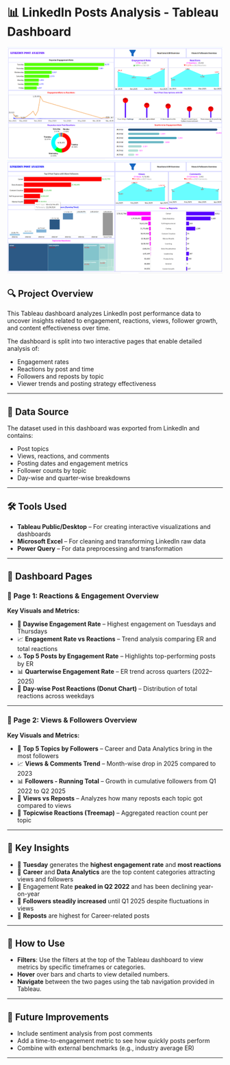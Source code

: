 # 📊 LinkedIn Posts Analysis - Tableau Dashboard

![LinkedIn Post Analysis - Page 1](https://github.com/Rajkumar-dataanalyst/Media_Analysis-Project/blob/main/linkedIn_Tableau_image-1.png?raw=true)
![LinkedIn Post Analysis - Page 2](https://github.com/Rajkumar-dataanalyst/Media_Analysis-Project/blob/main/linkedIn_Tableau_Image-2.png?raw=true)

## 🔍 Project Overview

This Tableau dashboard analyzes LinkedIn post performance data to uncover insights related to engagement, reactions, views, follower growth, and content effectiveness over time.

The dashboard is split into two interactive pages that enable detailed analysis of:
- Engagement rates
- Reactions by post and time
- Followers and reposts by topic
- Viewer trends and posting strategy effectiveness

---

## 📁 Data Source

The dataset used in this dashboard was exported from LinkedIn and contains:
- Post topics
- Views, reactions, and comments
- Posting dates and engagement metrics
- Follower counts by topic
- Day-wise and quarter-wise breakdowns

---

## 🛠 Tools Used

- **Tableau Public/Desktop** – For creating interactive visualizations and dashboards
- **Microsoft Excel** – For cleaning and transforming LinkedIn raw data
- **Power Query** – For data preprocessing and transformation

---

## 📄 Dashboard Pages

### 📌 **Page 1: Reactions & Engagement Overview**

**Key Visuals and Metrics:**
- 🔋 **Daywise Engagement Rate** – Highest engagement on Tuesdays and Thursdays
- 📈 **Engagement Rate vs Reactions** – Trend analysis comparing ER and total reactions
- 🔝 **Top 5 Posts by Engagement Rate** – Highlights top-performing posts by ER
- 📊 **Quarterwise Engagement Rate** – ER trend across quarters (2022–2025)
- 🍩 **Day-wise Post Reactions (Donut Chart)** – Distribution of total reactions across weekdays

---

### 📌 **Page 2: Views & Followers Overview**

**Key Visuals and Metrics:**
- 📌 **Top 5 Topics by Followers** – Career and Data Analytics bring in the most followers
- 📈 **Views & Comments Trend** – Month-wise drop in 2025 compared to 2023
- 📊 **Followers - Running Total** – Growth in cumulative followers from Q1 2022 to Q2 2025
- 🔁 **Views vs Reposts** – Analyzes how many reposts each topic got compared to views
- 🧱 **Topicwise Reactions (Treemap)** – Aggregated reaction count per topic

---

## 📌 Key Insights

- 🔹 **Tuesday** generates the **highest engagement rate** and **most reactions**
- 🔹 **Career** and **Data Analytics** are the top content categories attracting views and followers
- 🔹 Engagement Rate **peaked in Q2 2022** and has been declining year-on-year
- 🔹 **Followers steadily increased** until Q1 2025 despite fluctuations in views
- 🔹 **Reposts** are highest for Career-related posts

---

## 🧭 How to Use

- **Filters**: Use the filters at the top of the Tableau dashboard to view metrics by specific timeframes or categories.
- **Hover** over bars and charts to view detailed numbers.
- **Navigate** between the two pages using the tab navigation provided in Tableau.

---

## 📌 Future Improvements

- Include sentiment analysis from post comments
- Add a time-to-engagement metric to see how quickly posts perform
- Combine with external benchmarks (e.g., industry average ER)

---


